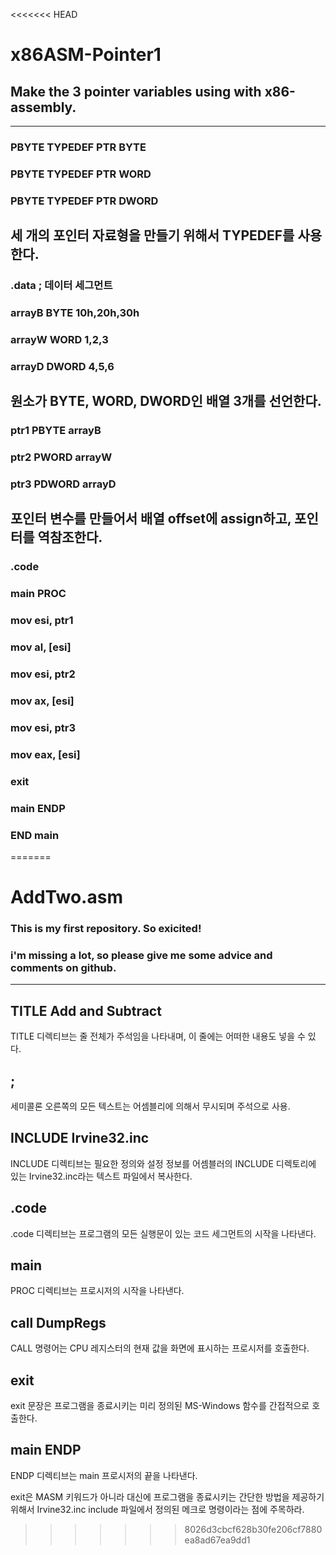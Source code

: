 <<<<<<< HEAD
# x86ASM-Pointer1
## Make the 3 pointer variables using with x86-assembly.
---
### PBYTE TYPEDEF PTR BYTE
### PBYTE TYPEDEF PTR WORD
### PBYTE TYPEDEF PTR DWORD
세 개의 포인터 자료형을 만들기 위해서 TYPEDEF를 사용한다.
---
### .data ; 데이터 세그먼트
### arrayB BYTE 10h,20h,30h
### arrayW WORD 1,2,3
### arrayD DWORD 4,5,6
원소가 BYTE, WORD, DWORD인 배열 3개를 선언한다.
---
### ptr1 PBYTE arrayB
### ptr2 PWORD arrayW
### ptr3 PDWORD arrayD
포인터 변수를 만들어서 배열 offset에 assign하고, 포인터를 역참조한다.
---
### .code
### main PROC
### mov esi, ptr1
### mov al, [esi]
### mov esi, ptr2
### mov ax, [esi]
### mov esi, ptr3
### mov eax, [esi]
### exit
### main ENDP
### END main
=======
# AddTwo.asm
### This is my first repository. So exicited! 
### i'm missing a lot, so please give me some advice and comments on github.
---

## TITLE Add and Subtract
TITLE 디렉티브는 줄 전체가 주석임을 나타내며, 이 줄에는 어떠한 내용도 넣을 수 있다.


## ; 
세미콜론 오른쪽의 모든 텍스트는 어셈블리에 의해서 무시되며 주석으로 사용.


##  INCLUDE Irvine32.inc
INCLUDE 디렉티브는 필요한 정의와 설정 정보를 어셈블러의 INCLUDE 디렉토리에 있는
Irvine32.inc라는 텍스트 파일에서 복사한다.

## .code
.code 디렉티브는 프로그램의 모든 실행문이 있는 코드 세그먼트의 시작을 나타낸다.

## main
PROC 디렉티브는 프로시저의 시작을 나타낸다.

## call DumpRegs
CALL 명령어는 CPU 레지스터의 현재 값을 화면에 표시하는 프로시저를 호출한다.

## exit
exit 문장은 프로그램을 종료시키는 미리 정의된 MS-Windows 함수를 간접적으로 호출한다. 
## main ENDP
ENDP 디렉티브는 main 프로시저의 끝을 나타낸다.

exit은 MASM 키워드가 아니라 대신에 프로그램을 종료시키는 간단한 방법을 제공하기 위해서 Irvine32.inc include 파일에서 정의된 메크로 명령이라는 점에 주목하라.
>>>>>>> 8026d3cbcf628b30fe206cf7880ea8ad67ea9dd1
